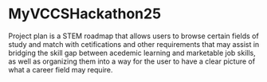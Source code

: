# MyVCCSHackathon25
Project plan is a STEM roadmap that allows users to browse certain fields of study and match with cetifications and other requirements that may assist in bridging the skill gap between acedemic learning and marketable job skills, as well as organizing them into a way for the user to have a clear picture of what a career field may require. 
